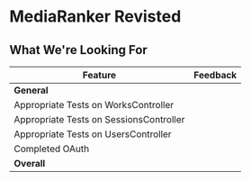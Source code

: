 # MediaRanker Revisted
## What We're Looking For

Feature | Feedback
---     | ---
**General** |
Appropriate Tests on WorksController | 
Appropriate Tests on SessionsController | 
Appropriate Tests on UsersController | 
Completed OAuth | 
**Overall** |
